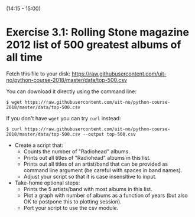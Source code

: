 (14:15 - 15:00)


# Exercise 3.1: Rolling Stone magazine 2012 list of 500 greatest albums of all time

Fetch this file to your disk:
https://raw.githubusercontent.com/uit-no/python-course-2018/master/data/top-500.csv

You can download it directly using the command line:

```shell
$ wget https://raw.githubusercontent.com/uit-no/python-course-2018/master/data/top-500.csv
```

If you don't have `wget` you can try `curl` instead:

```shell
$ curl https://raw.githubusercontent.com/uit-no/python-course-2018/master/data/top-500.csv --output top-500.csv
```


- Create a script that:
  - Counts the number of "Radiohead" albums.
  - Prints out all titles of "Radiohead" albums in this list.
  - Prints out all titles of an artist/band that can be provided
    as command line argument (be careful with spaces in band names).
  - Adjust your script so that it is case insensitive to input.
- Take-home optional steps:
  - Prints the 5 artists/band with most albums in this list.
  - Plot a graph with number of albums as a function of years
    (but also OK to postpone this to plotting session).
  - Port your script to use the csv module.
